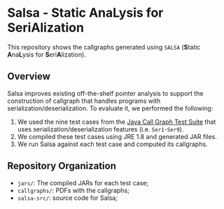 # Salsa - Static AnaLysis for SeriAlization

This repository shows the callgraphs generated using `SALSA` (**S**tatic **A**na**L**ysis for **S**eri**A**lization).


## Overview
Salsa improves existing off-the-shelf pointer analysis to support the construction of callgraph that handles programs with serialization/deserialization.
To evaluate it, we performed the following:

1. We used the nine test cases from the [Java Call Graph Test Suite](https://bitbucket.org/delors/jcg/src/master/jcg_testcases/src/main/resources/Serialization.md) that uses serialization/deserialization features (i.e. `Ser1`-`Ser9`).
2. We compiled these test cases using JRE 1.8 and generated JAR files.
3. We run Salsa against each test case and computed its callgraphs.


## Repository Organization


* `jars/`: The compiled JARs for each test case;
* `callgraphs/`: PDFs with the callgraphs; 
* `salsa-src/`: source code for Salsa;



